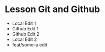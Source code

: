 # Lesson Git and Github

- Local Edit 1
- Github Edit 1
- Github Edit 2
- Local Edit 2
- feat/some-a edit
